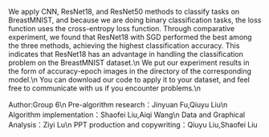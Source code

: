 We apply CNN, ResNet18, and ResNet50 methods to classify tasks on BreastMNIST, and because we are doing binary classification tasks, the loss function uses the cross-entropy loss function.
Through comparative experiment, we found that ResNet18 with SGD performed the best among the three methods, achieving the highest classification accuracy. 
This indicates that ResNet18 has an advantage in handling the classification problem on the BreastMNIST dataset.\n
We put our experiment results in the form of accuracy-epoch images in the directory of the corresponding model.\n
You can download our code to apply it to your dataset, and feel free to communicate with us if you encounter problems.\n

Author:Group 6\n
Pre-algorithm research：Jinyuan Fu,Qiuyu Liu\n
Algorithm implementation：Shaofei Liu,Aiqi Wang\n
Data and Graphical Analysis：Ziyi Lu\n
PPT production and copywriting：Qiuyu Liu,Shaofei Liu
